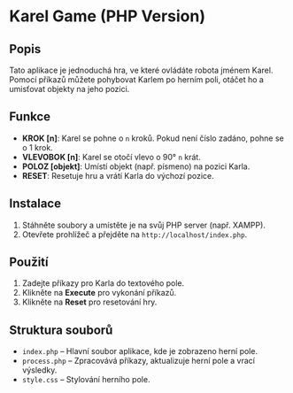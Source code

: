 # Karel Game (PHP Version)

## Popis
Tato aplikace je jednoduchá hra, ve které ovládáte robota jménem Karel. Pomocí příkazů můžete pohybovat Karlem po herním poli, otáčet ho a umisťovat objekty na jeho pozici.

## Funkce
- **KROK [n]**: Karel se pohne o `n` kroků. Pokud není číslo zadáno, pohne se o 1 krok.
- **VLEVOBOK [n]**: Karel se otočí vlevo o 90° `n` krát.
- **POLOZ [objekt]**: Umístí objekt (např. písmeno) na pozici Karla.
- **RESET**: Resetuje hru a vrátí Karla do výchozí pozice.

## Instalace
1. Stáhněte soubory a umístěte je na svůj PHP server (např. XAMPP).
2. Otevřete prohlížeč a přejděte na `http://localhost/index.php`.

## Použití
1. Zadejte příkazy pro Karla do textového pole.
2. Klikněte na **Execute** pro vykonání příkazů.
3. Klikněte na **Reset** pro resetování hry.

## Struktura souborů
- `index.php` – Hlavní soubor aplikace, kde je zobrazeno herní pole.
- `process.php` – Zpracovává příkazy, aktualizuje herní pole a vrací výsledky.
- `style.css` – Stylování herního pole.
